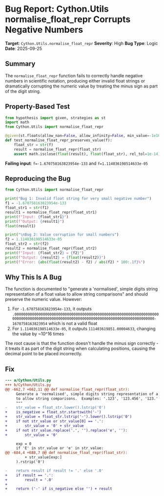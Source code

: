 # Bug Report: Cython.Utils normalise_float_repr Corrupts Negative Numbers

**Target**: `Cython.Utils.normalise_float_repr`
**Severity**: High
**Bug Type**: Logic
**Date**: 2025-09-25

## Summary

The `normalise_float_repr` function fails to correctly handle negative numbers in scientific notation, producing either invalid float strings or dramatically corrupting the numeric value by treating the minus sign as part of the digit string.

## Property-Based Test

```python
from hypothesis import given, strategies as st
import math
from Cython.Utils import normalise_float_repr

@given(st.floats(allow_nan=False, allow_infinity=False, min_value=-1e100, max_value=1e100))
def test_normalise_float_repr_preserves_value(f):
    float_str = str(f)
    result = normalise_float_repr(float_str)
    assert math.isclose(float(result), float(float_str), rel_tol=1e-14)
```

**Failing input**: `f=-1.670758163823954e-133` and `f=1.114036198514633e-05`

## Reproducing the Bug

```python
from Cython.Utils import normalise_float_repr

print("Bug 1: Invalid float string for very small negative number")
f1 = -1.670758163823954e-133
float_str1 = str(f1)
result1 = normalise_float_repr(float_str1)
print(f"Input: {float_str1}")
print(f"Output: {result1}")
float(result1)

print("\nBug 2: Value corruption for small numbers")
f2 = 1.114036198514633e-05
float_str2 = str(f2)
result2 = normalise_float_repr(float_str2)
print(f"Input: {float_str2} = {f2}")
print(f"Output: {result2} = {float(result2)}")
print(f"Error: {abs(float(result2) - f2) / abs(f2) * 100:.1f}%")
```

## Why This Is A Bug

The function is documented to "generate a 'normalised', simple digits string representation of a float value to allow string comparisons" and should preserve the numeric value. However:

1. For `-1.670758163823954e-133`, it outputs `.00000000000000000000000000000000000000000000000000000000000000000000000000000000000000000000000000000000000000000000000000000000000-1670758163823954` which is not a valid float
2. For `1.114036198514633e-05`, it outputs `111403619851.00004633`, changing the value by ~10^16 times

The root cause is that the function doesn't handle the minus sign correctly - it treats it as part of the digit string when calculating positions, causing the decimal point to be placed incorrectly.

## Fix

```diff
--- a/Cython/Utils.py
+++ b/Cython/Utils.py
@@ -662,7 +662,11 @@ def normalise_float_repr(float_str):
     Generate a 'normalised', simple digits string representation of a float value
     to allow string comparisons.  Examples: '.123', '123.456', '123.'
     """
-    str_value = float_str.lower().lstrip('0')
+    is_negative = float_str.startswith('-')
+    str_value = float_str.lstrip('-').lower().lstrip('0')
+    if not str_value or str_value[0] == '.':
+        str_value = '0' + str_value
+    if not str_value.replace('.', '').replace('e', ''):
+        str_value = '0'

     exp = 0
     if 'E' in str_value or 'e' in str_value:
@@ -684,4 +688,7 @@ def normalise_float_repr(float_str):
         + str_value[exp:]
     ).rstrip('0')

-    return result if result != '.' else '.0'
+    if result == '.':
+        result = '.0'
+
+    return ('-' if is_negative else '') + result
```